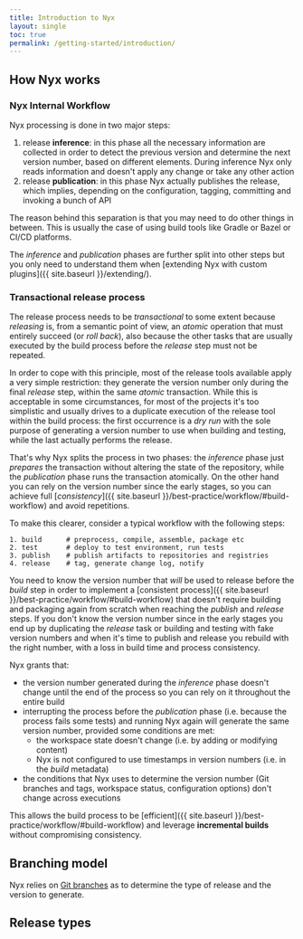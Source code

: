 ```yaml
---
title: Introduction to Nyx
layout: single
toc: true
permalink: /getting-started/introduction/
---
```


## How Nyx works

### Nyx Internal Workflow

Nyx processing is done in two major steps:

1. release **inference**: in this phase all the necessary information are collected in order to detect the previous version and determine the next version number, based on different elements. During inference Nyx only reads information and doesn't apply any change or take any other action
2. release **publication**: in this phase Nyx actually publishes the release, which implies, depending on the configuration, tagging, committing and invoking a bunch of API

The reason behind this separation is that you may need to do other things in between. This is usually the case of using build tools like Gradle or Bazel or CI/CD platforms.

The *inference* and *publication* phases are further split into other steps but you only need to understand them when [extending Nyx with custom plugins]({{ site.baseurl }}/extending/).

### Transactional release process
The release process needs to be *transactional* to some extent because *releasing* is, from a semantic point of view, an *atomic* operation that must entirely succeed (or *roll back*), also because the other tasks that are usually executed by the build process before the *release* step must not be repeated.

In order to cope with this principle, most of the release tools available apply a very simple restriction: they generate the version number only during the final *release* step, within the same *atomic* transaction. While this is acceptable in some circumstances, for most of the projects it's too simplistic and usually drives to a duplicate execution of the release tool within the build process: the first occurrence is a *dry run* with the sole purpose of generating a version number to use when building and testing, while the last actually performs the release.

That's why Nyx splits the process in two phases: the *inference* phase just *prepares* the transaction without altering the state of the repository, while the *publication* phase runs the transaction atomically. On the other hand you can rely on the version number since the early stages, so you can achieve full [*consistency*]({{ site.baseurl }}/best-practice/workflow/#build-workflow) and avoid repetitions.

To make this clearer, consider a typical workflow with the following steps:

```
1. build      # preprocess, compile, assemble, package etc
2. test       # deploy to test environment, run tests
3. publish    # publish artifacts to repositories and registries
4. release    # tag, generate change log, notify
```

You need to know the version number that *will* be used to release before the *build* step in order to implement a [consistent process]({{ site.baseurl }}/best-practice/workflow/#build-workflow) that doesn't require building and packaging again from scratch when reaching the *publish* and *release* steps. If you don't know the version number since in the early stages you end up by duplicating the *release* task or building and testing with fake version numbers and when it's time to publish and release you rebuild with the right number, with a loss in build time and process consistency.

Nyx grants that:

* the version number generated during the *inference* phase doesn't change until the end of the process so you can rely on it throughout the entire build
* interrupting the process before the *publication* phase (i.e. because the process fails some tests) and running Nyx again will generate the same version number, provided some conditions are met:
    * the workspace state doesn't change (i.e. by adding or modifying content)
    * Nyx is not configured to use timestamps in version numbers (i.e. in the *build* metadata)
* the conditions that Nyx uses to determine the version number (Git branches and tags, workspace status, configuration options) don't change across executions

This allows the build process to be [efficient]({{ site.baseurl }}/best-practice/workflow/#build-workflow) and leverage **incremental builds** without compromising consistency.








## Branching model
Nyx relies on [Git branches](https://git-scm.com/book/it/v2/Git-Branching-Basic-Branching-and-Merging) as to determine the type of release and the version to generate.

## Release types
